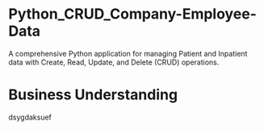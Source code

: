 # Python_CRUD_Company-Employee-Data
A comprehensive Python application for managing Patient and Inpatient data with Create, Read, Update, and Delete (CRUD) operations.

# Business Understanding
dsygdaksuef
